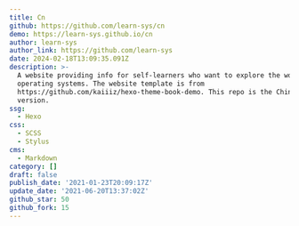 ```yaml
---
title: Cn
github: https://github.com/learn-sys/cn
demo: https://learn-sys.github.io/cn
author: learn-sys
author_link: https://github.com/learn-sys
date: 2024-02-18T13:09:35.091Z
description: >-
  A website providing info for self-learners who want to explore the world of
  operating systems. The website template is from
  https://github.com/kaiiiz/hexo-theme-book-demo. This repo is the Chinese
  version.
ssg:
  - Hexo
css:
  - SCSS
  - Stylus
cms:
  - Markdown
category: []
draft: false
publish_date: '2021-01-23T20:09:17Z'
update_date: '2021-06-20T13:37:02Z'
github_star: 50
github_fork: 15
---
```

